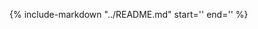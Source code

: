 {%
    include-markdown "../README.md"
    start='<!-- PROJECT SHIELDS -->'
    end='<!-- PROJECT USAGE -->'
%}
